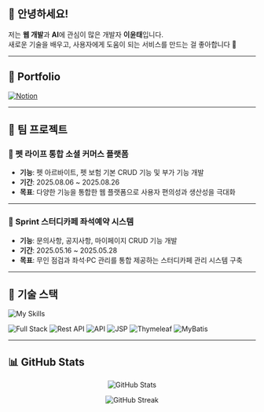 ## 👋 안녕하세요! 
저는 **웹 개발**과 **AI**에 관심이 많은 개발자 **이윤태**입니다.  
새로운 기술을 배우고, 사용자에게 도움이 되는 서비스를 만드는 걸 좋아합니다 🚀  

---

## 📌 Portfolio
[![Notion](https://img.shields.io/badge/Notion-000000?style=for-the-badge&logo=notion&logoColor=white)](https://enchanting-relation-5ee.notion.site/264495e83f7b80d59114d94cecea7cff?pvs=143)
  
---

## 👥 팀 프로젝트

### 🔵 펫 라이프 통합 소셜 커머스 플랫폼  
- **기능**: 펫 아르바이트, 펫 보험 기본 CRUD 기능 및 부가 기능 개발  
- **기간**: 2025.08.06 ~ 2025.08.26  
- **목표**: 다양한 기능을 통합한 웹 플랫폼으로 사용자 편의성과 생산성을 극대화  

---

### 🔵 Sprint 스터디카페 좌석예약 시스템  
- **기능**: 문의사항, 공지사항, 마이페이지 CRUD 기능 개발  
- **기간**: 2025.05.16 ~ 2025.05.28  
- **목표**: 무인 점검과 좌석·PC 관리를 통합 제공하는 스터디카페 관리 시스템 구축  

---

## 🔧 기술 스택
![My Skills](https://skillicons.dev/icons?i=react,java,mysql,js,flutter,spring,bootstrap&theme=light)

![Full Stack](https://img.shields.io/badge/-Fullstack-blue?style=flat-square) 
![Rest API](https://img.shields.io/badge/-RestAPI-green?style=flat-square) 
![API](https://img.shields.io/badge/-API-lightgrey?style=flat-square) 
![JSP](https://img.shields.io/badge/-JSP-orange?style=flat-square) 
![Thymeleaf](https://img.shields.io/badge/-Thymeleaf-brightgreen?style=flat-square) 
![MyBatis](https://img.shields.io/badge/-MyBatis-red?style=flat-square)

---

## 📊 GitHub Stats

<div align="center">

<!-- GitHub Stats (미러 서버 + 캐시 적용) -->
![GitHub Stats](https://github-readme-stats-git-masterrstaa-rickstaa.vercel.app/api?username=Lyt-twins&show_icons=true&theme=tokyonight&cache_seconds=86400)

<!-- GitHub Streak -->
![GitHub Streak](https://streak-stats.vercel.app/?user=Lyt-twins&theme=tokyonight&cache_seconds=86400)

</div>
